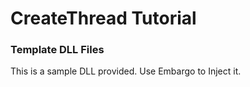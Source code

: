 # CreateThread Tutorial

### Template DLL Files
This is a sample DLL provided. Use Embargo to Inject it.